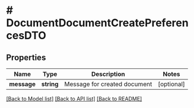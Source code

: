 # # DocumentDocumentCreatePreferencesDTO

## Properties

Name | Type | Description | Notes
------------ | ------------- | ------------- | -------------
**message** | **string** | Message for created document | [optional]

[[Back to Model list]](../../README.md#models) [[Back to API list]](../../README.md#endpoints) [[Back to README]](../../README.md)

